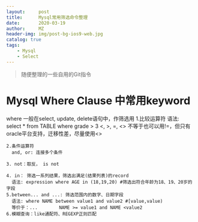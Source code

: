 ```yaml
---
layout:     post
title:      Mysql常用筛选命令整理
date:       2020-03-19
author:     MZ
header-img: img/post-bg-ios9-web.jpg
catalog: true
tags:
    - Mysql
    - Select
---
```


>随便整理的一些自用的Git指令

# Mysql Where Clause 中常用keyword
where 一般在select, update, delete语句中，作筛选用
    1.比较运算符
      语法: select * from TABLE where grade > 3
      <, >, =, <>
      不等于也可以用!=，但只有oracle平台支持，迁移性差，尽量使用<>
      
    2.条件运算符
      and, or: 连接多个条件
     
    3. not：取反， is not
    
    4. in： 筛选一系列结果，筛选出满足(结果列表)的record
      语法: expression where AGE in (18,19,20) #筛选出符合年龄为18、19、20岁的字段
    5.between... and ...: 筛选范围内的数字、日期字段
      语法: where NAME between value1 and value2 #[value,value)
      等价于：...        NAME >= value1 and NAME <value2
    6.模糊查询：like通配符、REGEXP正则匹配
    
